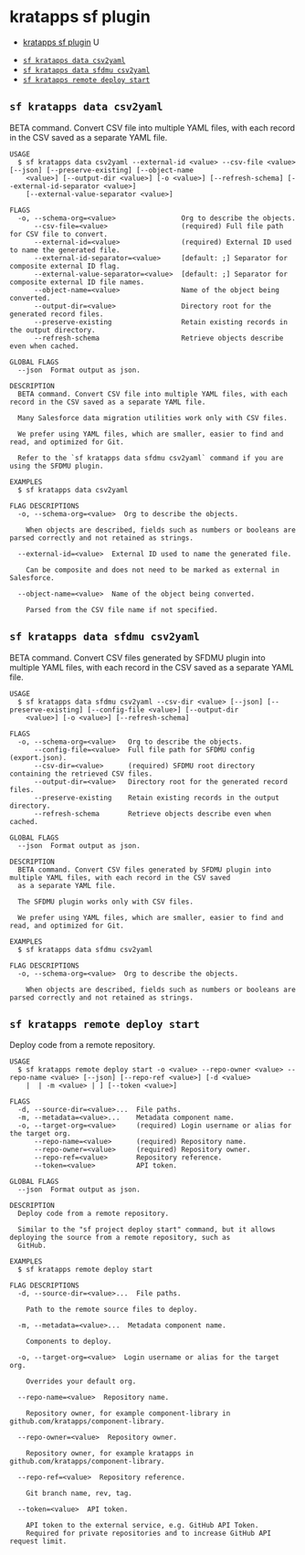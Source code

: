 # kratapps sf plugin

<!--
[![NPM](https://img.shields.io/npm/v/kratapps.svg?label=kratapps)](https://www.npmjs.com/package/kratapps) [![Downloads/week](https://img.shields.io/npm/dw/kratapps.svg)](https://npmjs.org/package/kratapps) [![License](https://img.shields.io/badge/License-BSD%203--Clause-brightgreen.svg)](https://raw.githubusercontent.com/salesforcecli/kratapps/main/LICENSE.txt)
-->

<!-- toc -->

- [kratapps sf plugin](#kratapps-sf-plugin)
  <!-- tocstop -->
  U
  <!-- install -->

<!-- commands -->

- [`sf kratapps data csv2yaml`](#sf-kratapps-data-csv2yaml)
- [`sf kratapps data sfdmu csv2yaml`](#sf-kratapps-data-sfdmu-csv2yaml)
- [`sf kratapps remote deploy start`](#sf-kratapps-remote-deploy-start)

## `sf kratapps data csv2yaml`

BETA command. Convert CSV file into multiple YAML files, with each record in the CSV saved as a separate YAML file.

```
USAGE
  $ sf kratapps data csv2yaml --external-id <value> --csv-file <value> [--json] [--preserve-existing] [--object-name
    <value>] [--output-dir <value>] [-o <value>] [--refresh-schema] [--external-id-separator <value>]
    [--external-value-separator <value>]

FLAGS
  -o, --schema-org=<value>                Org to describe the objects.
      --csv-file=<value>                  (required) Full file path for CSV file to convert.
      --external-id=<value>               (required) External ID used to name the generated file.
      --external-id-separator=<value>     [default: ;] Separator for composite external ID flag.
      --external-value-separator=<value>  [default: ;] Separator for composite external ID file names.
      --object-name=<value>               Name of the object being converted.
      --output-dir=<value>                Directory root for the generated record files.
      --preserve-existing                 Retain existing records in the output directory.
      --refresh-schema                    Retrieve objects describe even when cached.

GLOBAL FLAGS
  --json  Format output as json.

DESCRIPTION
  BETA command. Convert CSV file into multiple YAML files, with each record in the CSV saved as a separate YAML file.

  Many Salesforce data migration utilities work only with CSV files.

  We prefer using YAML files, which are smaller, easier to find and read, and optimized for Git.

  Refer to the `sf kratapps data sfdmu csv2yaml` command if you are using the SFDMU plugin.

EXAMPLES
  $ sf kratapps data csv2yaml

FLAG DESCRIPTIONS
  -o, --schema-org=<value>  Org to describe the objects.

    When objects are described, fields such as numbers or booleans are parsed correctly and not retained as strings.

  --external-id=<value>  External ID used to name the generated file.

    Can be composite and does not need to be marked as external in Salesforce.

  --object-name=<value>  Name of the object being converted.

    Parsed from the CSV file name if not specified.
```

## `sf kratapps data sfdmu csv2yaml`

BETA command. Convert CSV files generated by SFDMU plugin into multiple YAML files, with each record in the CSV saved as a separate YAML file.

```
USAGE
  $ sf kratapps data sfdmu csv2yaml --csv-dir <value> [--json] [--preserve-existing] [--config-file <value>] [--output-dir
    <value>] [-o <value>] [--refresh-schema]

FLAGS
  -o, --schema-org=<value>   Org to describe the objects.
      --config-file=<value>  Full file path for SFDMU config (export.json).
      --csv-dir=<value>      (required) SFDMU root directory containing the retrieved CSV files.
      --output-dir=<value>   Directory root for the generated record files.
      --preserve-existing    Retain existing records in the output directory.
      --refresh-schema       Retrieve objects describe even when cached.

GLOBAL FLAGS
  --json  Format output as json.

DESCRIPTION
  BETA command. Convert CSV files generated by SFDMU plugin into multiple YAML files, with each record in the CSV saved
  as a separate YAML file.

  The SFDMU plugin works only with CSV files.

  We prefer using YAML files, which are smaller, easier to find and read, and optimized for Git.

EXAMPLES
  $ sf kratapps data sfdmu csv2yaml

FLAG DESCRIPTIONS
  -o, --schema-org=<value>  Org to describe the objects.

    When objects are described, fields such as numbers or booleans are parsed correctly and not retained as strings.
```

## `sf kratapps remote deploy start`

Deploy code from a remote repository.

```
USAGE
  $ sf kratapps remote deploy start -o <value> --repo-owner <value> --repo-name <value> [--json] [--repo-ref <value>] [-d <value>
    |  | -m <value> | ] [--token <value>]

FLAGS
  -d, --source-dir=<value>...  File paths.
  -m, --metadata=<value>...    Metadata component name.
  -o, --target-org=<value>     (required) Login username or alias for the target org.
      --repo-name=<value>      (required) Repository name.
      --repo-owner=<value>     (required) Repository owner.
      --repo-ref=<value>       Repository reference.
      --token=<value>          API token.

GLOBAL FLAGS
  --json  Format output as json.

DESCRIPTION
  Deploy code from a remote repository.

  Similar to the "sf project deploy start" command, but it allows deploying the source from a remote repository, such as
  GitHub.

EXAMPLES
  $ sf kratapps remote deploy start

FLAG DESCRIPTIONS
  -d, --source-dir=<value>...  File paths.

    Path to the remote source files to deploy.

  -m, --metadata=<value>...  Metadata component name.

    Components to deploy.

  -o, --target-org=<value>  Login username or alias for the target org.

    Overrides your default org.

  --repo-name=<value>  Repository name.

    Repository owner, for example component-library in github.com/kratapps/component-library.

  --repo-owner=<value>  Repository owner.

    Repository owner, for example kratapps in github.com/kratapps/component-library.

  --repo-ref=<value>  Repository reference.

    Git branch name, rev, tag.

  --token=<value>  API token.

    API token to the external service, e.g. GitHub API Token.
    Required for private repositories and to increase GitHub API request limit.
```

<!-- commandsstop -->
